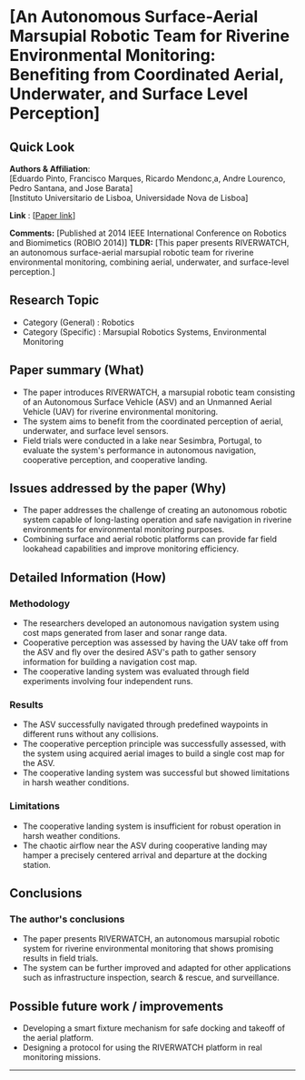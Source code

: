 # [An Autonomous Surface-Aerial Marsupial Robotic Team for Riverine Environmental Monitoring: Benefiting from Coordinated Aerial, Underwater, and Surface Level Perception]
## Quick Look

**Authors & Affiliation**:  
[Eduardo Pinto, Francisco Marques, Ricardo Mendonc¸a, Andre Lourenco, Pedro Santana, and Jose Barata]  
[Instituto Universitario de Lisboa,  Universidade Nova de Lisboa]

**Link** : [[Paper link](https://doi.org/10.1109/ROBIO.2014.7090371)]

**Comments:**  [Published at 2014 IEEE International Conference on Robotics and Biomimetics (ROBIO 2014)]
**TLDR:** [This paper presents RIVERWATCH, an autonomous surface-aerial marsupial robotic team for riverine environmental monitoring, combining aerial, underwater, and surface-level perception.] 

## Research Topic
- Category (General) : Robotics
- Category (Specific) : Marsupial Robotics Systems, Environmental Monitoring

## Paper summary (What)
- The paper introduces RIVERWATCH, a marsupial robotic team consisting of an Autonomous Surface Vehicle (ASV) and an Unmanned Aerial Vehicle (UAV) for riverine environmental monitoring.
- The system aims to benefit from the coordinated perception of aerial, underwater, and surface level sensors.
- Field trials were conducted in a lake near Sesimbra, Portugal, to evaluate the system's performance in autonomous navigation, cooperative perception, and cooperative landing.

## Issues addressed by the paper (Why)
- The paper addresses the challenge of creating an autonomous robotic system capable of long-lasting operation and safe navigation in riverine environments for environmental monitoring purposes.
- Combining surface and aerial robotic platforms can provide far field lookahead capabilities and improve monitoring efficiency.

## Detailed Information (How)

### Methodology
- The researchers developed an autonomous navigation system using cost maps generated from laser and sonar range data.
- Cooperative perception was assessed by having the UAV take off from the ASV and fly over the desired ASV's path to gather sensory information for building a navigation cost map.
- The cooperative landing system was evaluated through field experiments involving four independent runs.

### Results
- The ASV successfully navigated through predefined waypoints in different runs without any collisions.
- The cooperative perception principle was successfully assessed, with the system using acquired aerial images to build a single cost map for the ASV.
- The cooperative landing system was successful but showed limitations in harsh weather conditions.

### Limitations
- The cooperative landing system is insufficient for robust operation in harsh weather conditions.
- The chaotic airflow near the ASV during cooperative landing may hamper a precisely centered arrival and departure at the docking station.

## Conclusions

### The author's conclusions
- The paper presents RIVERWATCH, an autonomous marsupial robotic system for riverine environmental monitoring that shows promising results in field trials.
- The system can be further improved and adapted for other applications such as infrastructure inspection, search & rescue, and surveillance.

## Possible future work / improvements
- Developing a smart fixture mechanism for safe docking and takeoff of the aerial platform.
- Designing a protocol for using the RIVERWATCH platform in real monitoring missions.

---
